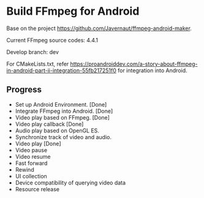 # Build FFmpeg for Android

Base on the project https://github.com/Javernaut/ffmpeg-android-maker.

Current FFmpeg source codes: 4.4.1

Develop branch: dev

For CMakeLists.txt, refer https://proandroiddev.com/a-story-about-ffmpeg-in-android-part-ii-integration-55fb217251f0 for integration into Android.


## Progress

-  Set up Android Environment. [Done]
- Integrate FFmpeg into Android. [Done]
- Video play based on FFmpeg. [Done]
- Video play callback [Done]
- Audio play based on OpenGL ES.
- Synchronize track of video and audio.
- Video play [Done]
- Video pause
- Video resume
- Fast forward
- Rewind
- UI collection
- Device compatibility of querying video data
- Resource release
    